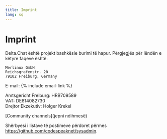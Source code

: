 ```yaml
---
title: Imprint
lang: sq
---
```


# Imprint

Delta.Chat është projekt bashkësie burimi të hapur. Përgjegjës për lëndën e këtyre faqeve është:

    Merlinux GmbH
    Reichsgrafenstr. 20
    79102 Freiburg, Germany

E-mail: {% include email-link %}

Amtsgericht Freiburg: HRB709589  
VAT: DE814082730  
Drejtor Ekzekutiv: Holger Krekel

[Community channels](jepni ndihmesë)

Shërbyesi i listave të postimeve përdoret përmes <https://github.com/codespeaknet/sysadmin>.

